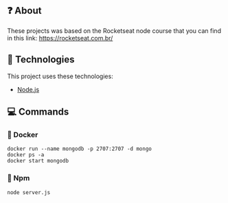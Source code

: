 <div id="about"> 

## :question: About
These projects was based on the Rocketseat node course that you can find in this link: https://rocketseat.com.br/
</div>

<div id="tecnologies"> 

## :rocket: Technologies
This project uses these technologies:
- [Node.js](https://nodejs.org/en/)
</div>

## :computer: Commands 
<div id="commands"> 

### :whale2: Docker
```docker
docker run --name mongodb -p 2707:2707 -d mongo
docker ps -a
docker start mongodb
```

### :memo: Npm
```npm
node server.js
```
</div>
